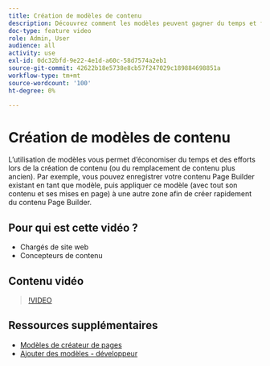 ```yaml
---
title: Création de modèles de contenu
description: Découvrez comment les modèles peuvent gagner du temps et faire des efforts lors de la création de contenu ou du remplacement de contenu plus ancien.
doc-type: feature video
role: Admin, User
audience: all
activity: use
exl-id: 0dc32bfd-9e22-4e1d-a60c-58d7574a2eb1
source-git-commit: 42622b18e5738e8cb57f247029c189884698851a
workflow-type: tm+mt
source-wordcount: '100'
ht-degree: 0%

---
```


# Création de modèles de contenu

L’utilisation de modèles vous permet d’économiser du temps et des efforts lors de la création de contenu (ou du remplacement de contenu plus ancien). Par exemple, vous pouvez enregistrer votre contenu Page Builder existant en tant que modèle, puis appliquer ce modèle (avec tout son contenu et ses mises en page) à une autre zone afin de créer rapidement du contenu Page Builder.

## Pour qui est cette vidéo ?

- Chargés de site web
- Concepteurs de contenu

## Contenu vidéo

>[!VIDEO](https://video.tv.adobe.com/v/343787?quality=12&learn=on)

## Ressources supplémentaires

- [Modèles de créateur de pages](https://docs.magento.com/user-guide/cms/page-builder-templates.html)
- [Ajouter des modèles - développeur](https://devdocs.magento.com/page-builder/docs/content-types/create/add-templates.html)
